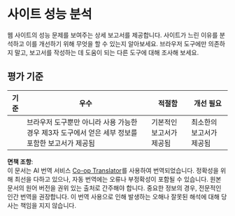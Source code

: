 <!--
CO_OP_TRANSLATOR_METADATA:
{
  "original_hash": "fc09b0fb314a5ab0507ba99216e6a843",
  "translation_date": "2025-08-23T23:48:08+00:00",
  "source_file": "5-browser-extension/3-background-tasks-and-performance/assignment.md",
  "language_code": "ko"
}
-->
# 사이트 성능 분석

웹 사이트의 성능 문제를 보여주는 상세 보고서를 제공합니다. 사이트가 느린 이유를 분석하고 이를 개선하기 위해 무엇을 할 수 있는지 알아보세요. 브라우저 도구에만 의존하지 말고, 보고서를 작성하는 데 도움이 되는 다른 도구에 대해 조사해 보세요.

## 평가 기준

| 기준     | 우수                                                                                                      | 적절함                     | 개선 필요                     |
| -------- | ---------------------------------------------------------------------------------------------------------- | --------------------------- | ----------------------------- |
|          | 브라우저 도구뿐만 아니라 사용 가능한 경우 제3자 도구에서 얻은 세부 정보를 포함한 보고서가 제공됨            | 기본적인 보고서가 제공됨   | 최소한의 보고서가 제공됨     |

**면책 조항**:  
이 문서는 AI 번역 서비스 [Co-op Translator](https://github.com/Azure/co-op-translator)를 사용하여 번역되었습니다. 정확성을 위해 최선을 다하고 있으나, 자동 번역에는 오류나 부정확성이 포함될 수 있습니다. 원본 문서의 원어 버전을 권위 있는 출처로 간주해야 합니다. 중요한 정보의 경우, 전문적인 인간 번역을 권장합니다. 이 번역 사용으로 인해 발생하는 오해나 잘못된 해석에 대해 당사는 책임을 지지 않습니다.
